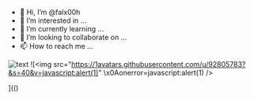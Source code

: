 - 👋 Hi, I’m @falx00h
- 👀 I’m interested in ...
- 🌱 I’m currently learning ...
- 💞️ I’m looking to collaborate on ...
- 📫 How to reach me ...

![text](https://avatars.githubusercontent.com/u/92805783?s=40&v=4)
![<img src="https://1avatars.githubusercontent.com/u/92805783?&s=40&v=javascript:alert(1)" \x0Aonerror=javascript:alert(1) /><div title="" src="" href=""></div>](()
